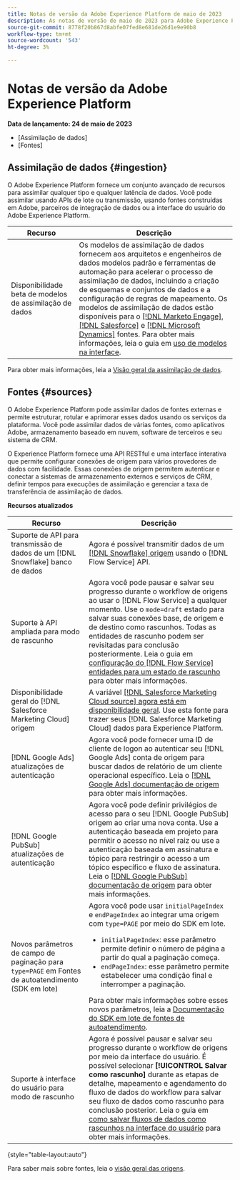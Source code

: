 ```yaml
---
title: Notas de versão da Adobe Experience Platform de maio de 2023
description: As notas de versão de maio de 2023 para Adobe Experience Platform.
source-git-commit: 8778f20b867d8abfe07fed8e681de26d1e9e90b8
workflow-type: tm+mt
source-wordcount: '543'
ht-degree: 3%

---
```


# Notas de versão da Adobe Experience Platform

**Data de lançamento: 24 de maio de 2023**

- [Assimilação de dados]
- [Fontes]

## Assimilação de dados {#ingestion}

O Adobe Experience Platform fornece um conjunto avançado de recursos para assimilar qualquer tipo e qualquer latência de dados. Você pode assimilar usando APIs de lote ou transmissão, usando fontes construídas em Adobe, parceiros de integração de dados ou a interface do usuário do Adobe Experience Platform.

| Recurso | Descrição |
| --- | --- |
| Disponibilidade beta de modelos de assimilação de dados | Os modelos de assimilação de dados fornecem aos arquitetos e engenheiros de dados modelos padrão e ferramentas de automação para acelerar o processo de assimilação de dados, incluindo a criação de esquemas e conjuntos de dados e a configuração de regras de mapeamento. Os modelos de assimilação de dados estão disponíveis para o [[!DNL Marketo Engage]](../../sources/connectors/adobe-applications/marketo/marketo.md), [[!DNL Salesforce]](../../sources/connectors/crm/salesforce.md) e [[!DNL Microsoft Dynamics]](../../sources/connectors/crm/ms-dynamics.md) fontes. Para obter mais informações, leia o guia em [uso de modelos na interface](../../sources/tutorials/ui/templates.md). |

Para obter mais informações, leia a [Visão geral da assimilação de dados](../../ingestion/home.md).

## Fontes {#sources}

O Adobe Experience Platform pode assimilar dados de fontes externas e permite estruturar, rotular e aprimorar esses dados usando os serviços da plataforma. Você pode assimilar dados de várias fontes, como aplicativos Adobe, armazenamento baseado em nuvem, software de terceiros e seu sistema de CRM.

O Experience Platform fornece uma API RESTful e uma interface interativa que permite configurar conexões de origem para vários provedores de dados com facilidade. Essas conexões de origem permitem autenticar e conectar a sistemas de armazenamento externos e serviços de CRM, definir tempos para execuções de assimilação e gerenciar a taxa de transferência de assimilação de dados.

**Recursos atualizados**

| Recurso | Descrição |
| --- | --- |
| Suporte de API para transmissão de dados de um [!DNL Snowflake] banco de dados | Agora é possível transmitir dados de um [[!DNL Snowflake] origem](../../sources/connectors/databases/snowflake.md) usando o [!DNL Flow Service] API. |
| Suporte à API ampliada para modo de rascunho | Agora você pode pausar e salvar seu progresso durante o workflow de origens ao usar o [!DNL Flow Service] a qualquer momento. Use o `mode=draft` estado para salvar suas conexões base, de origem e de destino como rascunhos. Todas as entidades de rascunho podem ser revisitadas para conclusão posteriormente. Leia o guia em [configuração do [!DNL Flow Service] entidades para um estado de rascunho](../../sources/tutorials/api/draft.md) para obter mais informações. |
| Disponibilidade geral do [!DNL Salesforce Marketing Cloud] origem | A variável [[!DNL Salesforce Marketing Cloud source] agora está em disponibilidade geral](../../sources/connectors/marketing-automation/salesforce-marketing-cloud.md). Use esta fonte para trazer seus [!DNL Salesforce Marketing Cloud] dados para Experience Platform. |
| [!DNL Google Ads] atualizações de autenticação | Agora você pode fornecer uma ID de cliente de logon ao autenticar seu [!DNL Google Ads] conta de origem para buscar dados de relatório de um cliente operacional específico. Leia o [[!DNL Google Ads] documentação de origem](../../sources/connectors/advertising/ads.md) para obter mais informações. |
| [!DNL Google PubSub] atualizações de autenticação | Agora você pode definir privilégios de acesso para o seu [!DNL Google PubSub] origem ao criar uma nova conta. Use a autenticação baseada em projeto para permitir o acesso no nível raiz ou use a autenticação baseada em assinatura e tópico para restringir o acesso a um tópico específico e fluxo de assinatura. Leia o [[!DNL Google PubSub] documentação de origem](../../sources/connectors/cloud-storage/google-pubsub.md) para obter mais informações. |
| Novos parâmetros de campo de paginação para `type=PAGE` em Fontes de autoatendimento (SDK em lote) | Agora você pode usar `initialPageIndex` e `endPageIndex` ao integrar uma origem com `type=PAGE` por meio do SDK em lote. <ul><li>`initialPageIndex`: esse parâmetro permite definir o número de página a partir do qual a paginação começa. </li><li>`endPageIndex`: esse parâmetro permite estabelecer uma condição final e interromper a paginação.</li></ul> Para obter mais informações sobre esses novos parâmetros, leia a [Documentação do SDK em lote de fontes de autoatendimento](../../sources/sources-sdk/config/sourcespec.md#page). |
| Suporte à interface do usuário para modo de rascunho | Agora é possível pausar e salvar seu progresso durante o workflow de origens por meio da interface do usuário. É possível selecionar **[!UICONTROL Salvar como rascunho]** durante as etapas de detalhe, mapeamento e agendamento do fluxo de dados do workflow para salvar seu fluxo de dados como rascunho para conclusão posterior. Leia o guia em [como salvar fluxos de dados como rascunhos na interface do usuário](../../sources/tutorials/ui/draft.md) para obter mais informações. |

{style="table-layout:auto"}

Para saber mais sobre fontes, leia o [visão geral das origens](../../sources/home.md).